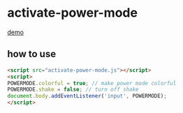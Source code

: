 # activate-power-mode


[demo](https://zhoujinshi.github.io/activate-power-mode//)


## how to use

```html
<script src="activate-power-mode.js"></script>
<script>
POWERMODE.colorful = true; // make power mode colorful
POWERMODE.shake = false; // turn off shake
document.body.addEventListener('input', POWERMODE);
</script>
```
